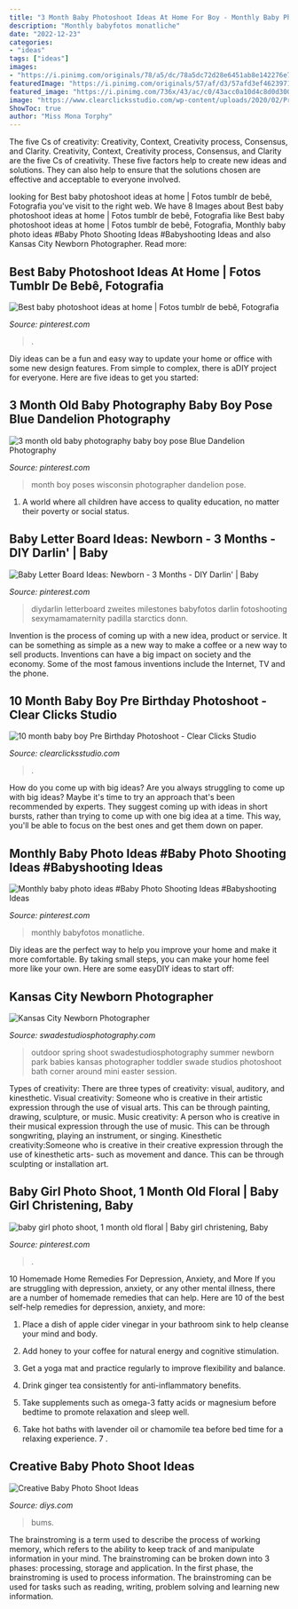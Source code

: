 ```yaml
---
title: "3 Month Baby Photoshoot Ideas At Home For Boy - Monthly Baby Photo Ideas #baby Photo Shooting Ideas #babyshooting Ideas"
description: "Monthly babyfotos monatliche"
date: "2022-12-23"
categories:
- "ideas"
tags: ["ideas"]
images:
- "https://i.pinimg.com/originals/78/a5/dc/78a5dc72d28e6451ab8e142276e75260.jpg"
featuredImage: "https://i.pinimg.com/originals/57/af/d3/57afd3ef462397100b960bb0458770d8.jpg"
featured_image: "https://i.pinimg.com/736x/43/ac/c0/43acc0a10d4c8d0d30088dc0dca62995.jpg"
image: "https://www.clearclicksstudio.com/wp-content/uploads/2020/02/Pre-birthday-shoot_www.clearclicksstudio.com-1627.jpg"
ShowToc: true
author: "Miss Mona Torphy"
---
```



The five Cs of creativity: Creativity, Context, Creativity process, Consensus, and Clarity.
Creativity, Context, Creativity process, Consensus, and Clarity are the five Cs of creativity. These five factors help to create new ideas and solutions. They can also help to ensure that the solutions chosen are effective and acceptable to everyone involved.

	

		
looking for Best baby photoshoot ideas at home | Fotos tumblr de bebê, Fotografia you've visit to the right web. We have 8 Images about Best baby photoshoot ideas at home | Fotos tumblr de bebê, Fotografia like Best baby photoshoot ideas at home | Fotos tumblr de bebê, Fotografia, Monthly baby photo ideas #Baby Photo Shooting Ideas #Babyshooting Ideas and also Kansas City Newborn Photographer. Read more:
		
    
## Best Baby Photoshoot Ideas At Home | Fotos Tumblr De Bebê, Fotografia

<img loading=lazy src="https://i.pinimg.com/736x/4d/56/ba/4d56ba9f808f1fc82acfba05475085ed.jpg" onerror="this.onerror=null;this.src='https://tse2.mm.bing.net/th?id=OIP.HgGNWBKBSbP1IkUP-1yL9wHaLH&amp;pid=15.1';" alt="Best baby photoshoot ideas at home | Fotos tumblr de bebê, Fotografia">

_Source: pinterest.com_

>. 

	

Diy ideas can be a fun and easy way to update your home or office with some new design features. From simple to complex, there is aDIY project for everyone. Here are five ideas to get you started: 

    
## 3 Month Old Baby Photography Baby Boy Pose Blue Dandelion Photography

<img loading=lazy src="https://i.pinimg.com/originals/78/a5/dc/78a5dc72d28e6451ab8e142276e75260.jpg" onerror="this.onerror=null;this.src='https://tse4.mm.bing.net/th?id=OIP.qu5hsAtKwGQUzGYtkEuTQQHaLG&amp;pid=15.1';" alt="3 month old baby photography baby boy pose Blue Dandelion Photography">

_Source: pinterest.com_

>month boy poses wisconsin photographer dandelion pose. 

	

1. A world where all children have access to quality education, no matter their poverty or social status. 

    
## Baby Letter Board Ideas: Newborn - 3 Months - DIY Darlin&#039; | Baby

<img loading=lazy src="https://i.pinimg.com/736x/43/ac/c0/43acc0a10d4c8d0d30088dc0dca62995.jpg" onerror="this.onerror=null;this.src='https://tse4.mm.bing.net/th?id=OIP.-xunnIAP8nW_aM4SQqet6gHaIn&amp;pid=15.1';" alt="Baby Letter Board Ideas: Newborn - 3 Months - DIY Darlin&#039; | Baby">

_Source: pinterest.com_

>diydarlin letterboard zweites milestones babyfotos darlin fotoshooting sexymamamaternity padilla starctics donn. 

	

Invention is the process of coming up with a new idea, product or service. It can be something as simple as a new way to make a coffee or a new way to sell products. Inventions can have a big impact on society and the economy. Some of the most famous inventions include the Internet, TV and the phone.

    
## 10 Month Baby Boy Pre Birthday Photoshoot - Clear Clicks Studio

<img loading=lazy src="https://www.clearclicksstudio.com/wp-content/uploads/2020/02/Pre-birthday-shoot_www.clearclicksstudio.com-1627.jpg" onerror="this.onerror=null;this.src='https://tse2.mm.bing.net/th?id=OIP.mwE-uw8KXfsvvQiFNu-QMQHaE8&amp;pid=15.1';" alt="10 month baby boy Pre Birthday Photoshoot - Clear Clicks Studio">

_Source: clearclicksstudio.com_

>. 

	

How do you come up with big ideas?
Are you always struggling to come up with big ideas? Maybe it's time to try an approach that's been recommended by experts. They suggest coming up with ideas in short bursts, rather than trying to come up with one big idea at a time. This way, you'll be able to focus on the best ones and get them down on paper.

    
## Monthly Baby Photo Ideas #Baby Photo Shooting Ideas #Babyshooting Ideas

<img loading=lazy src="https://i.pinimg.com/736x/07/68/be/0768be05c048343fa51d49be112adaa4.jpg" onerror="this.onerror=null;this.src='https://tse2.mm.bing.net/th?id=OIP.QhhZNB1SGfxpGbjtE55n5AHaJ6&amp;pid=15.1';" alt="Monthly baby photo ideas #Baby Photo Shooting Ideas #Babyshooting Ideas">

_Source: pinterest.com_

>monthly babyfotos monatliche. 

	

Diy ideas are the perfect way to help you improve your home and make it more comfortable. By taking small steps, you can make your home feel more like your own. Here are some easyDIY ideas to start off: 

    
## Kansas City Newborn Photographer

<img loading=lazy src="http://www.swadestudiosphotography.com/wp-content/uploads/2015/02/BB104-Hazy-Skies-Designs.jpg" onerror="this.onerror=null;this.src='https://tse2.mm.bing.net/th?id=OIP.C5Jl86D4bwKWRCIe2LkhDwHaQx&amp;pid=15.1';" alt="Kansas City Newborn Photographer">

_Source: swadestudiosphotography.com_

>outdoor spring shoot swadestudiosphotography summer newborn park babies kansas photographer toddler swade studios photoshoot bath corner around mini easter session. 

	

Types of creativity: There are three types of creativity: visual, auditory, and kinesthetic.
Visual creativity: Someone who is creative in their artistic expression through the use of visual arts. This can be through painting, drawing, sculpture, or music. Music creativity: A person who is creative in their musical expression through the use of music. This can be through songwriting, playing an instrument, or singing. Kinesthetic creativity:Someone who is creative in their creative expression through the use of kinesthetic arts- such as movement and dance. This can be through sculpting or installation art.

    
## Baby Girl Photo Shoot, 1 Month Old Floral | Baby Girl Christening, Baby

<img loading=lazy src="https://i.pinimg.com/originals/57/af/d3/57afd3ef462397100b960bb0458770d8.jpg" onerror="this.onerror=null;this.src='https://tse4.mm.bing.net/th?id=OIP.jU2INg_-_DJaYQMK18obGgHaLJ&amp;pid=15.1';" alt="baby girl photo shoot, 1 month old floral | Baby girl christening, Baby">

_Source: pinterest.com_

>. 

	

10 Homemade Home Remedies For Depression, Anxiety, and More
If you are struggling with depression, anxiety, or any other mental illness, there are a number of homemade remedies that can help. Here are 10 of the best self-help remedies for depression, anxiety, and more:
1. Place a dish of apple cider vinegar in your bathroom sink to help cleanse your mind and body.

2. Add honey to your coffee for natural energy and cognitive stimulation.

3. Get a yoga mat and practice regularly to improve flexibility and balance.

4. Drink ginger tea consistently for anti-inflammatory benefits.

5. Take supplements such as omega-3 fatty acids or magnesium before bedtime to promote relaxation and sleep well.

6. Take hot baths with lavender oil or chamomile tea before bed time for a relaxing experience.      7 .

    
## Creative Baby Photo Shoot Ideas

<img loading=lazy src="https://cdn.diys.com/wp-content/uploads/2016/03/Beach-bums.jpg" onerror="this.onerror=null;this.src='https://tse4.mm.bing.net/th?id=OIP.IjshlsD5QPiSKS4w_yaMHAHaIO&amp;pid=15.1';" alt="Creative Baby Photo Shoot Ideas">

_Source: diys.com_

>bums. 

	

The brainstroming is a term used to describe the process of working memory, which refers to the ability to keep track of and manipulate information in your mind. The brainstroming can be broken down into 3 phases: processing, storage and application. In the first phase, the brainstroming is used to process information. The brainstroming can be used for tasks such as reading, writing, problem solving and learning new information.

